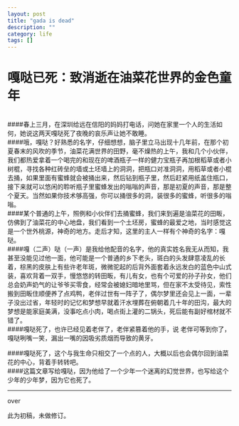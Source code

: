 ```yaml
---
layout: post
title: "gada is dead"
description: ""
category: life
tags: []
---
```



# 嘎哒已死：致消逝在油菜花世界的金色童年

<br>
####春上三月，在深圳给远在信阳的妈妈打电话，问她在家里一个人的生活如何，她说这两天嘎哒死了夜晚的哀乐声让她不敢睡。
<br>
####哦，嘎哒？好熟悉的名字，仔细想想，脑子里立马出现十几年前，在那个初夏春末的风吹的季节，油菜花满世界的田野，毫不燥热的上午，我和几个小伙伴，我们都热爱拿着一个喝完的和现在的啤酒瓶子一样的健力宝瓶子再加根稻草或者小树棍，寻找各种红砖垒的墙或土坯墙上的洞洞，把瓶口对准洞洞，用稻草或者小棍去捅，如果里面有蜜蜂就会被捅出来，然后钻到瓶子里，然后赶紧用纸盖住瓶口，接下来就可以悠闲的聆听瓶子里蜜蜂发出的嗡嗡的声音，那是初夏的声音，那是整个夏天。当然如果你技术够高强，你可以捅很多的洞，装很多的蜜蜂，听很多的嗡嗡。
<br>
####某个普通的上午，照例和小伙伴们去捅蜜蜂，我们来到遍是油菜花的田畈，仿佛到了油菜花的中心地盘，我们看到一个土坯房，蜜蜂的最爱之地，当时感觉这是一个世外桃源，神奇的地方。走后才知，这里的主人一样有个神奇的名字：嘎哒。
<br>
####嘎（二声）哒（一声）是我给他配音的名字，他的真实姓名我无从而知，我甚至没能见过他一面，他可能是一个普通的乡下老头，斑白的头发肆意凌乱的长着，棕黑的皮肤上有些许老年斑，微微驼起的后背外面套着永远发白的蓝色中山式装，喜欢背着一双手，慢悠悠的转田畈，有儿有女，也有个可爱的孙子孙女，他们总会奶声奶气的让爷爷买零食，经常会被媳妇暗地里骂，但在家不太受待见，索性搬到田畈住顺便养了点鸡鸭，老伴过世有一阵子了，偶尔梦里还会见上一面，一辈子没出过省，年轻时的记忆和梦想早就着汗水埋葬在俯朝着几十年的田沟，最大的梦想是能家庭美满，没事吃点小肉，喝点街上灌的二锅头，死后能有副好棺材就不错了。
<br>
####嘎哒死了，也许已经见着老伴了，老伴紧篡着他的手，说 老伴可等到你了，嘎哒咧嘴一笑，漏出一嘴的因吸劣质烟而导致的黄牙。

####嘎哒死了，这个与我生命只相交了一个点的人，大概以后也会偶尔回到油菜花的中心，背着手转转吧。
<br>
####这篇文章写给嘎哒，因为他给了一个少年一个迷离的幻觉世界，也写给这个少年的少年梦，因为它也死了。	
******
over

此为初稿，未做修订。